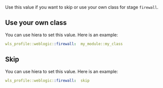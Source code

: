 Use this value if you want to skip or use your own class for stage `firewall`.

## Use your own class

You can use hiera to set this value. Here is an example:

```yaml
wls_profile::weblogic::firewall:  my_module::my_class
```

## Skip

You can use hiera to set this value. Here is an example:

```yaml
wls_profile::weblogic::firewall:  skip
```
